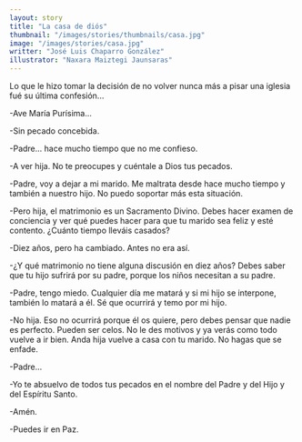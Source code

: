 ```yaml
---
layout: story
title: "La casa de diós"
thumbnail: "/images/stories/thumbnails/casa.jpg"
image: "/images/stories/casa.jpg"
writter: "José Luis Chaparro González"
illustrator: "Naxara Maiztegi Jaunsaras"
---
```


Lo que le hizo tomar la decisión de no volver nunca más a pisar una iglesia fué su última confesión...

-Ave María Purísima...

-Sin pecado concebida.

-Padre... hace mucho tiempo que no me confieso.

-A ver hija. No te preocupes y cuéntale a Dios tus pecados.

-Padre, voy a dejar a mi marido. Me maltrata desde hace mucho tiempo y también a nuestro hijo. No puedo soportar más esta situación.

-Pero   hija,   el   matrimonio   es   un   Sacramento   Divino.   Debes   hacer examen de conciencia   y   ver   qué   puedes   hacer   para   que   tu   marido   sea   feliz   y   esté   contento. ¿Cuánto tiempo lleváis casados?

-Diez años, pero ha cambiado. Antes no era así.

-¿Y qué matrimonio no tiene alguna discusión en diez años? Debes saber que tu hijo sufrirá por su padre, porque los niños necesitan a su padre.

-Padre, tengo miedo. Cualquier día me matará y si mi hijo se interpone, también lo matará a él. Sé que ocurrirá y temo por mi hijo.

-No hija. Eso no ocurrirá porque él os quiere, pero debes pensar que nadie es perfecto. Pueden ser celos. No le des motivos y ya verás como todo vuelve a ir bien. Anda hija vuelve a casa con tu marido. No hagas que se enfade.

-Padre...

-Yo te absuelvo de todos tus pecados en el nombre del Padre y del Hijo y del Espíritu Santo.

-Amén.

-Puedes ir en Paz.

